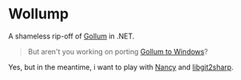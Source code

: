 # Wollump

A shameless rip-off of [Gollum](http://github.com/gollum/gollum) in .NET.

> But aren't you working on porting [Gollum to Windows](http://github.com/gollum/gollum-lib#16)?

Yes, but in the meantime, i want to play with [Nancy](http://nancyfx.org) and [libgit2sharp](http://github.com/libgit2/libgit2sharp).
